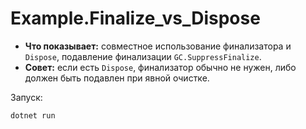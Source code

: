 # Example.Finalize_vs_Dispose

- **Что показывает:** совместное использование финализатора и `Dispose`, подавление финализации `GC.SuppressFinalize`.
- **Совет:** если есть `Dispose`, финализатор обычно не нужен, либо должен быть подавлен при явной очистке.

Запуск:
```
dotnet run
```
